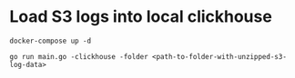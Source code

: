 # Load S3 logs into local clickhouse

```shell
docker-compose up -d

go run main.go -clickhouse -folder <path-to-folder-with-unzipped-s3-log-data>
```
